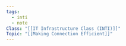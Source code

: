 ```yaml
---
tags:
  - inti
  - note
Class: "[[IT Infrastructure Class (INTI)]]"
Topic: "[[Making Connection Efficient]]"
---
```


